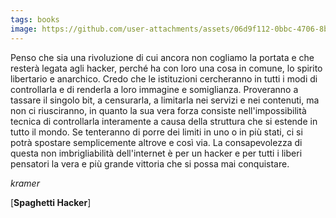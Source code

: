 ```yaml
---
tags: books
image: https://github.com/user-attachments/assets/06d9f112-0bbc-4706-8b8d-190ef8715336
---
```

Penso che sia una rivoluzione di cui ancora non cogliamo la portata e che resterà legata agli hacker, perché ha con loro una cosa in comune, lo spirito libertario e anarchico. Credo che le istituzioni cercheranno in tutti i modi di controllarla e di renderla a loro immagine e somiglianza. Proveranno a tassare il singolo bit, a censurarla, a limitarla nei servizi e nei contenuti, ma non ci riusciranno, in quanto la sua vera forza consiste nell'impossibilità tecnica di controllarla interamente a causa della struttura che si estende in tutto il mondo.
Se tenteranno di porre dei limiti in uno o in più stati, ci si potrà spostare semplicemente altrove e così via. La consapevolezza di questa non imbrigliabilità dell'internet è per un hacker e per tutti i liberi pensatori la vera e più grande vittoria che si possa mai conquistare.

*kramer*

[**Spaghetti Hacker**]
